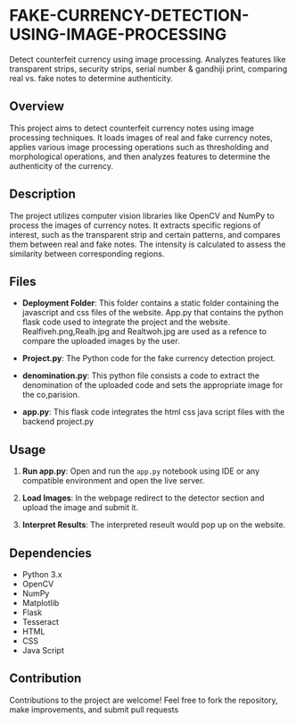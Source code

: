 # FAKE-CURRENCY-DETECTION-USING-IMAGE-PROCESSING
Detect counterfeit currency using image processing. Analyzes features like transparent strips, security strips, serial number &amp; gandhiji print, comparing real vs. fake notes to determine authenticity.

## Overview

This project aims to detect counterfeit currency notes using image processing techniques. It loads images of real and fake currency notes, applies various image processing operations such as thresholding and morphological operations, and then analyzes features to determine the authenticity of the currency.

## Description

The project utilizes computer vision libraries like OpenCV and NumPy to process the images of currency notes. It extracts specific regions of interest, such as the transparent strip and certain patterns, and compares them between real and fake notes. The intensity is calculated to assess the similarity between corresponding regions.

## Files

- **Deployment Folder**: This folder contains a static folder containing the javascript and css files of the website. App.py that contains the python flask code used to integrate the project and the website. Realfiveh.png,Realh.jpg and Realtwoh.jpg are used as a refence to compare the uploaded images by the user.


- **Project.py**: The Python code for the fake currency detection project.

- **denomination.py**: This python file consists a code to extract the denomination of the uploaded code and sets the appropriate image for the co,parision. 

- **app.py**: This flask code integrates the html css java script files with the backend project.py

## Usage

1. **Run app.py**: Open and run the `app.py` notebook using IDE or any compatible environment and open the live server.

2. **Load Images**: In the webpage redirect to the detector section and upload the image and submit it.

3. **Interpret Results**: The interpreted reseult would pop up on the website.

## Dependencies

- Python 3.x
- OpenCV
- NumPy
- Matplotlib
- Flask
- Tesseract
- HTML
- CSS
- Java Script

## Contribution

Contributions to the project are welcome! Feel free to fork the repository, make improvements, and submit pull requests